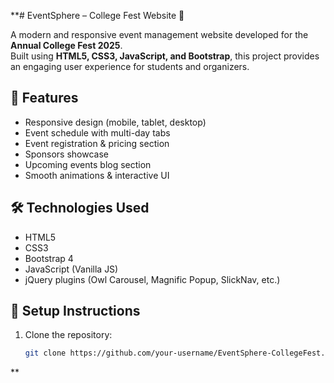 **# EventSphere – College Fest Website 🎉

A modern and responsive event management website developed for the **Annual College Fest 2025**.  
Built using **HTML5, CSS3, JavaScript, and Bootstrap**, this project provides an engaging user experience for students and organizers.

## 🌟 Features
- Responsive design (mobile, tablet, desktop)
- Event schedule with multi-day tabs
- Event registration & pricing section
- Sponsors showcase
- Upcoming events blog section
- Smooth animations & interactive UI

## 🛠️ Technologies Used
- HTML5  
- CSS3  
- Bootstrap 4  
- JavaScript (Vanilla JS)  
- jQuery plugins (Owl Carousel, Magnific Popup, SlickNav, etc.)

## 🚀 Setup Instructions
1. Clone the repository:
   ```bash
   git clone https://github.com/your-username/EventSphere-CollegeFest.git
**
